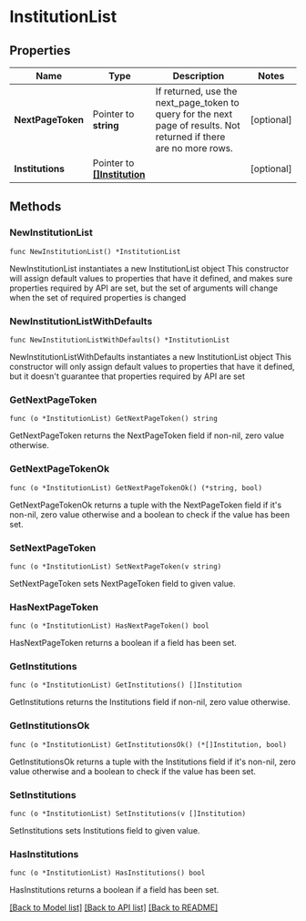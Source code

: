 # InstitutionList

## Properties

Name | Type | Description | Notes
------------ | ------------- | ------------- | -------------
**NextPageToken** | Pointer to **string** | If returned, use the next_page_token to query for the next page of results. Not returned if there are no more rows. | [optional] 
**Institutions** | Pointer to [**[]Institution**](Institution.md) |  | [optional] 

## Methods

### NewInstitutionList

`func NewInstitutionList() *InstitutionList`

NewInstitutionList instantiates a new InstitutionList object
This constructor will assign default values to properties that have it defined,
and makes sure properties required by API are set, but the set of arguments
will change when the set of required properties is changed

### NewInstitutionListWithDefaults

`func NewInstitutionListWithDefaults() *InstitutionList`

NewInstitutionListWithDefaults instantiates a new InstitutionList object
This constructor will only assign default values to properties that have it defined,
but it doesn't guarantee that properties required by API are set

### GetNextPageToken

`func (o *InstitutionList) GetNextPageToken() string`

GetNextPageToken returns the NextPageToken field if non-nil, zero value otherwise.

### GetNextPageTokenOk

`func (o *InstitutionList) GetNextPageTokenOk() (*string, bool)`

GetNextPageTokenOk returns a tuple with the NextPageToken field if it's non-nil, zero value otherwise
and a boolean to check if the value has been set.

### SetNextPageToken

`func (o *InstitutionList) SetNextPageToken(v string)`

SetNextPageToken sets NextPageToken field to given value.

### HasNextPageToken

`func (o *InstitutionList) HasNextPageToken() bool`

HasNextPageToken returns a boolean if a field has been set.

### GetInstitutions

`func (o *InstitutionList) GetInstitutions() []Institution`

GetInstitutions returns the Institutions field if non-nil, zero value otherwise.

### GetInstitutionsOk

`func (o *InstitutionList) GetInstitutionsOk() (*[]Institution, bool)`

GetInstitutionsOk returns a tuple with the Institutions field if it's non-nil, zero value otherwise
and a boolean to check if the value has been set.

### SetInstitutions

`func (o *InstitutionList) SetInstitutions(v []Institution)`

SetInstitutions sets Institutions field to given value.

### HasInstitutions

`func (o *InstitutionList) HasInstitutions() bool`

HasInstitutions returns a boolean if a field has been set.


[[Back to Model list]](../README.md#documentation-for-models) [[Back to API list]](../README.md#documentation-for-api-endpoints) [[Back to README]](../README.md)


